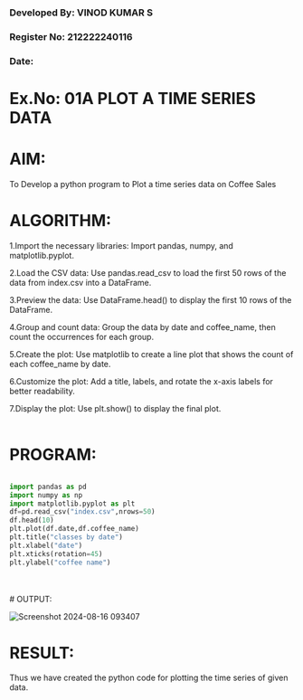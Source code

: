 ### Developed By: VINOD KUMAR S
### Register No: 212222240116
### Date:

# Ex.No: 01A PLOT A TIME SERIES DATA



# AIM:

To Develop a python program to Plot a time series data on Coffee Sales



# ALGORITHM:


 1.Import the necessary libraries: Import pandas, numpy, and matplotlib.pyplot.
 
 2.Load the CSV data: Use pandas.read_csv to load the first 50 rows of the data from index.csv into a DataFrame.
 
 3.Preview the data: Use DataFrame.head() to display the first 10 rows of the DataFrame.
 
 4.Group and count data: Group the data by date and coffee_name, then count the occurrences for each group.
 
 5.Create the plot: Use matplotlib to create a line plot that shows the count of each coffee_name by date.
 
 6.Customize the plot: Add a title, labels, and rotate the x-axis labels for better readability.
 
 7.Display the plot: Use plt.show() to display the final plot.
  <br />
   <br />


# PROGRAM:



```python

import pandas as pd
import numpy as np
import matplotlib.pyplot as plt
df=pd.read_csv("index.csv",nrows=50)
df.head(10)
plt.plot(df.date,df.coffee_name)
plt.title("classes by date")
plt.xlabel("date")
plt.xticks(rotation=45)
plt.ylabel("coffee name")

```
 <br />
 <br />
# OUTPUT:


![Screenshot 2024-08-16 093407](https://github.com/user-attachments/assets/f00d4b00-d8dc-434e-971b-3531dc889ebb)



# RESULT:
Thus we have created the python code for plotting the time series of given data.

